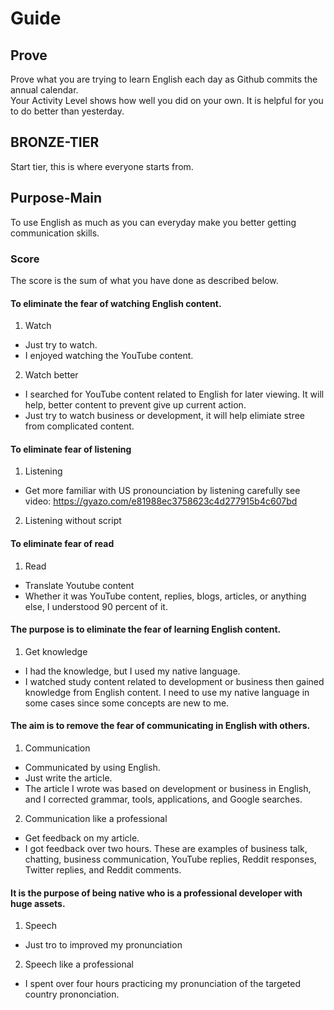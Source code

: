# Guide 
## Prove 
Prove what you are trying to learn English each day as Github commits the annual calendar. <br>
Your Activity Level shows how well you did on your own. It is helpful for you to do better than yesterday.

## BRONZE-TIER
Start tier, this is where everyone starts from.

## Purpose-Main
To use English as much as you can everyday make you better getting communication skills. 

### Score 
The score is the sum of what you have done as described below.

#### To eliminate the fear of watching English content.
1. Watch
 - Just try to watch.
 - I enjoyed watching the YouTube content.
2. Watch better
 - I searched for YouTube content related to English for later viewing.
 It will help, better content to prevent give up current action.
 - Just try to watch business or development, it will help elimiate stree from complicated content.
  
#### To eliminate fear of listening
1. Listening
 - Get more familiar with US pronounciation by listening carefully
see video: https://gyazo.com/e81988ec3758623c4d277915b4c607bd 

2. Listening without script

#### To eliminate fear of read
1. Read
 - Translate Youtube content 
 - Whether it was YouTube content, replies, blogs, articles, or anything else, I understood 90 percent of it.
 
#### The purpose is to eliminate the fear of learning English content.<br>
1. Get knowledge
 - I had the knowledge, but I used my native language.
 - I watched study content related to development or business then gained knowledge from English content. I need to use my native language in some cases since some concepts are new to me.

#### The aim is to remove the fear of communicating in English with others.<br>
1. Communication
 - Communicated by using English.
 - Just write the article.
 - The article I wrote was based on development or business in English, and I corrected grammar, tools, applications, and Google searches.
2. Communication like a professional 
 - Get feedback on my article.
 - I got feedback over two hours. These are examples of business talk, chatting, business communication, YouTube replies, Reddit responses, Twitter replies, and Reddit comments.

#### It is the purpose of being **native** who is a professional developer with huge assets.<br>
1. Speech
 - Just tro to improved my pronunciation
2. Speech like a professional
 - I spent over four hours practicing my pronunciation of the targeted country prononciation.
